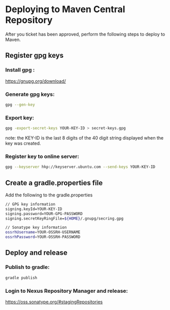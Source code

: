 # Deploying to Maven Central Repository
After you ticket has been approved, perform the following steps to deploy to Maven.


## Register gpg keys

### Install gpg :
https://gnupg.org/download/

### Generate gpg keys:
```sh
gpg --gen-key
```

### Export key:
```sh
gpg -export-secret-keys YOUR-KEY-ID > secret-keys.gpg
```
note: the KEY-ID is the last 8 digits of the 40 digit string displayed when the key was created.

### Register key to online server:
```sh
gpg --keyserver hkp://keyserver.ubuntu.com --send-keys YOUR-KEY-ID
```


## Create a gradle.properties file

Add the following to the gradle.properties
```sh
// GPG key information
signing.keyId=YOUR-KEY-ID
signing.password=YOUR-GPG-PASSWORD
signing.secretKeyRingFile=${HOME}/.gnupg/secring.gpg

// Sonatype key information
ossrhUsername=YOUR-OSSRH-USERNAME
ossrhPassword=YOUR-OSSRH-PASSWORD
```


## Deploy and release

### Publish to gradle:
```sh
gradle publish
```

### Login to Nexus Repository Manager and release:
https://oss.sonatype.org/#stagingRepositories